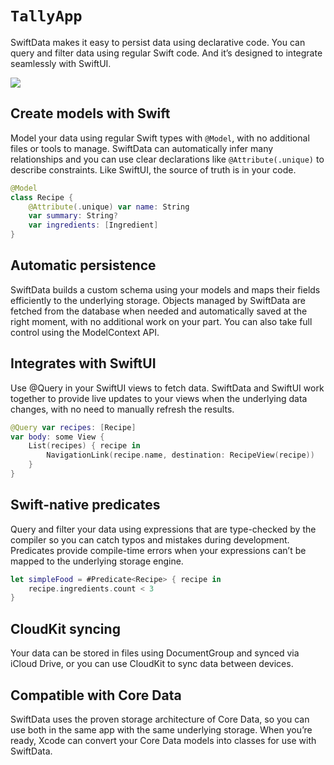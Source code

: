 # ``TallyApp``

SwiftData makes it easy to persist data using declarative code. You can query and filter data using regular Swift code. And it’s designed to integrate seamlessly with SwiftUI.

![](swiftdata-intro.png)

## Create models with Swift

Model your data using regular Swift types with `@Model`, with no additional files or tools to manage. SwiftData can automatically infer many relationships and you can use clear declarations like `@Attribute(.unique)` to describe constraints. Like SwiftUI, the source of truth is in your code.

```swift
@Model
class Recipe {
    @Attribute(.unique) var name: String
    var summary: String?
    var ingredients: [Ingredient]
}
```

## Automatic persistence

SwiftData builds a custom schema using your models and maps their fields efficiently to the underlying storage. Objects managed by SwiftData are fetched from the database when needed and automatically saved at the right moment, with no additional work on your part. You can also take full control using the ModelContext API.

## Integrates with SwiftUI

Use @Query in your SwiftUI views to fetch data. SwiftData and SwiftUI work together to provide live updates to your views when the underlying data changes, with no need to manually refresh the results.

```swift
@Query var recipes: [Recipe]
var body: some View {
    List(recipes) { recipe in
        NavigationLink(recipe.name, destination: RecipeView(recipe))
    }
}
```

## Swift-native predicates

Query and filter your data using expressions that are type-checked by the compiler so you can catch typos and mistakes during development. Predicates provide compile-time errors when your expressions can’t be mapped to the underlying storage engine.

```swift
let simpleFood = #Predicate<Recipe> { recipe in
    recipe.ingredients.count < 3
}
```

## CloudKit syncing

Your data can be stored in files using DocumentGroup and synced via iCloud Drive, or you can use CloudKit to sync data between devices.

## Compatible with Core Data

SwiftData uses the proven storage architecture of Core Data, so you can use both in the same app with the same underlying storage. When you’re ready, Xcode can convert your Core Data models into classes for use with SwiftData.
